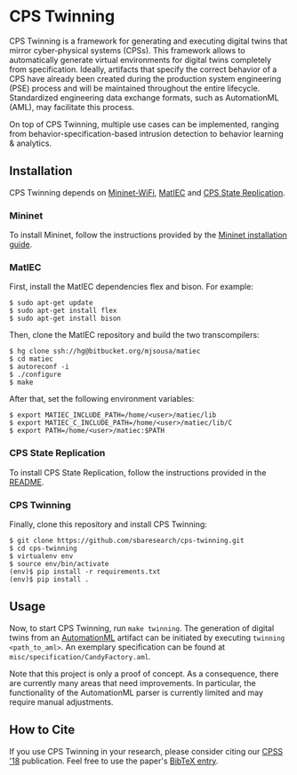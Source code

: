 # CPS Twinning

CPS Twinning is a framework for generating and executing digital twins that mirror cyber-physical systems (CPSs). This framework allows to automatically generate virtual environments for digital twins completely from specification. Ideally, artifacts that specify the correct behavior of a CPS have already been created during the production system engineering (PSE) process and will be maintained throughout the entire lifecycle. Standardized engineering data exchange formats, such as AutomationML (AML), may facilitate this process.

On top of CPS Twinning, multiple use cases can be implemented, ranging from behavior-specification-based intrusion detection to behavior learning & analytics.

## Installation

CPS Twinning depends on [Mininet-WiFi](https://github.com/MatthiasEckhart/mininet-wifi), [MatIEC](https://bitbucket.org/mjsousa/matiec) and [CPS State Replication](https://github.com/sbaresearch/cps-state-replication).

### Mininet

To install Mininet, follow the instructions provided by the [Mininet installation guide](http://mininet.org/download/).

### MatIEC

First, install the MatIEC dependencies flex and bison.
For example:
```
$ sudo apt-get update
$ sudo apt-get install flex
$ sudo apt-get install bison	
```
	
Then, clone the MatIEC repository and build the two transcompilers:
```
$ hg clone ssh://hg@bitbucket.org/mjsousa/matiec
$ cd matiec
$ autoreconf -i
$ ./configure
$ make
```

After that, set the following environment variables:
```
$ export MATIEC_INCLUDE_PATH=/home/<user>/matiec/lib
$ export MATIEC_C_INCLUDE_PATH=/home/<user>/matiec/lib/C
$ export PATH=/home/<user>/matiec:$PATH
```

### CPS State Replication

To install CPS State Replication, follow the instructions provided in the [README](https://github.com/sbaresearch/cps-state-replication/blob/master/README.md).

### CPS Twinning

Finally, clone this repository and install CPS Twinning:
```
$ git clone https://github.com/sbaresearch/cps-twinning.git
$ cd cps-twinning
$ virtualenv env
$ source env/bin/activate
(env)$ pip install -r requirements.txt
(env)$ pip install .
```

## Usage

Now, to start CPS Twinning, run `make twinning`. The generation of digital twins from an [AutomationML](https://www.automationml.org) artifact can be initiated by executing `twinning <path_to_aml>`. An exemplary specification can be found at `misc/specification/CandyFactory.aml`.

Note that this project is only a proof of concept. As a consequence, there are currently many areas that need improvements. In particular, the functionality of the AutomationML parser is currently limited and may require manual adjustments.
	
## How to Cite

If you use CPS Twinning in your research, please consider citing our [CPSS '18](http://doi.acm.org/10.1145/3198458.3198464) publication. Feel free to use the paper's [BibTeX entry](misc/Eckhart2018.bib).
